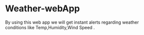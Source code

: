 # Weather-webApp
By using this web app we will get instant alerts regarding weather conditions like Temp,Humidity,Wind Speed .

